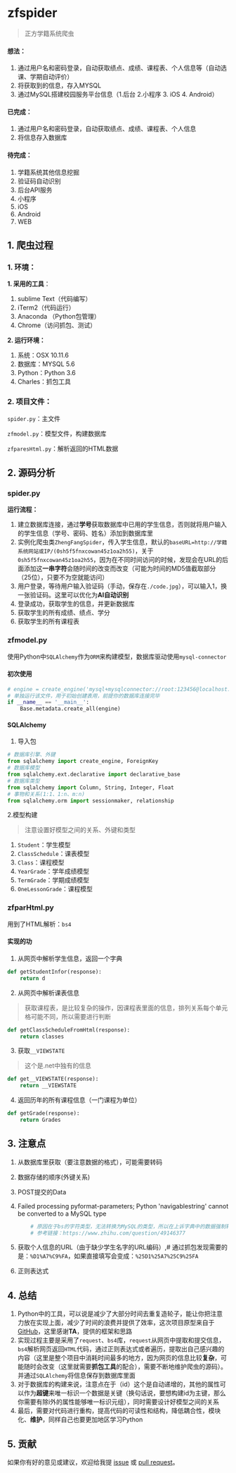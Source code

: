 # zfspider
> 正方学籍系统爬虫

#### 想法：

1. 通过用户名和密码登录，自动获取绩点、成绩、课程表、个人信息等（自动选课、学期自动评价）
2. 将获取到的信息，存入MYSQL
3. 通过MySQL搭建校园服务平台信息（1.后台 2.小程序 3. iOS 4. Android）

#### 已完成：

1. 通过用户名和密码登录，自动获取绩点、成绩、课程表、个人信息
2. 将信息存入数据库

#### 待完成：

1. 学籍系统其他信息挖掘
2. 验证码自动识别
3. 后台API服务
4. 小程序
5. iOS
6. Android
7. WEB



## 1. 爬虫过程

### 1. 环境：

**1. 采用的工具**：

1. sublime Text（代码编写）
2. iTerm2（代码运行）
3. Anaconda （Python包管理）
4. Chrome（访问抓包、测试）

**2. 运行环境：**

1. 系统：OSX 10.11.6
2. 数据库：MYSQL 5.6
3. Python：Python 3.6
4. Charles：抓包工具



### 2. 项目文件：

`spider.py`：主文件

`zfmodel.py`：模型文件，构建数据库

`zfparesHtml.py`：解析返回的HTML数据



## 2. 源码分析

### spider.py

**运行流程：**

1. 建立数据库连接，通过**学号**获取数据库中已用的学生信息，否则就将用户输入的学生信息（学号、密码、姓名）添加到数据库里
2. 实例化爬虫类`ZhengFangSpider`，传入学生信息，默认的`baseURL=http://学籍系统网站或IP/(0sh5f5fnxcowan45z1oa2h55)`，关于`0sh5f5fnxcowan45z1oa2h55`，因为在不同时间访问的时候，发现会在URL的后面添加这**一串字符**会随时间的改变而改变（可能为时间的MD5值截取部分（25位），只要不为空就能访问）
3. 用户登录，等待用户输入验证码（手动，保存在`./code.jpg`），可以输入1，换一张验证码。这里可以优化为**AI自动识别**
4. 登录成功，获取学生的信息，并更新数据库
5. 获取学生的所有成绩、绩点、学分
6. 获取学生的所有课程表



### zfmodel.py

使用Python中`SQLAlchemy`作为`ORM`来构建模型，数据库驱动使用`mysql-connector`



#### 初次使用

```python
# engine = create_engine('mysql+mysqlconnector://root:123456@localhost:3306/test')
# 单独运行该文件，用于初始创建表用，前提你的数据库连接完毕
if __name__ == '__main__':
    Base.metadata.create_all(engine)
```



#### SQLAlchemy

1. 导入包

```python
# 数据库引擎、外键
from sqlalchemy import create_engine, ForeignKey
# 数据库模型
from sqlalchemy.ext.declarative import declarative_base
# 数据库类型
from sqlalchemy import Column, String, Integer, Float
# 事物和关系(1:1、1:n、m:n)
from sqlalchemy.orm import sessionmaker, relationship
```



2.模型构建

> 注意设置好模型之间的关系、外键和类型

1. `Student`：学生模型
2. `ClassSchedule`：课表模型
3. `Class`：课程模型
4. `YearGrade`：学年成绩模型
5. `TermGrade`：学期成绩模型
6. `OneLessonGrade`：课程模型





### zfparHtml.py

用到了HTML解析：`bs4`



#### 实现的功

1. 从网页中解析学生信息，返回一个字典

```python
def getStudentInfor(response):
    return d
```



2. 从网页中解析课表信息

> 获取课程表，是比较复杂的操作，因课程表里面的信息，排列关系每个单元格可能不同，所以需要进行判断

```python
def getClassScheduleFromHtml(response):
    return classes
```



3. 获取`__VIEWSTATE`

> 这个是.net中独有的信息

```python
def get__VIEWSTATE(response):
    return __VIEWSTATE
```



4. 返回历年的所有课程信息（一门课程为单位）

```python
def getGrade(response):
    return Grades
```





## 3. 注意点

1. 从数据库里获取（要注意数据的格式），可能需要转码

2. 数据存储的顺序(外键关系)

3. POST提交的Data

4. Failed processing pyformat-parameters; Python 'navigablestring' cannot be converted to a MySQL type

   ```python
       # 原因在于bs的字符类型，无法转换为MySQL的类型，所以在上诉字典中的数据强制转换为 str
       # 参考链接：https://www.zhihu.com/question/49146377
   ```

5. 获取个人信息的URL（由于缺少学生名字的URL编码）,# 通过抓包发现需要的是：`%D1%A7%C9%FA`，如果直接填写会变成：`%25D1%25A7%25C9%25FA`

6. 正则表达式



## 4. 总结

1. Python中的工具，可以说是减少了大部分时间去重复造轮子，能让你把注意力放在实现上面，减少了时间的浪费并提供了效率，这次项目原型来自于[GitHub](<https://github.com/SimpleBrightMan/ZhengFang>)，这里感谢**TA**，提供的框架和思路
2. 实现过程主要是采用了`request`、`bs4`库，`request`从网页中提取和提交信息，`bs4`解析网页返回`HTML`代码，通过正则表达式或者遍历，提取出自己感兴趣的内容（这里是整个项目中消耗时间最多的地方，因为网页的信息比较**复杂**，可能随时会改变（这里就需要**抓包工具**的配合），需要不断地维护爬虫的源码）。并通过`SQLAlchemy`将信息保存到数据库里面
3. 对于数据库的构建来说，注意点在于（id）这个是自动递增的，其他的属性可以作为**超键**来唯一标识一个数据是关键（换句话说，要想构建id为主键，那么你需要有除i外的属性能够唯一标识元组），同时需要设计好模型之间的关系
4. 最后，需要对代码进行重构，提高代码的可读性和结构，降低耦合性，模块化、**维护**，同样自己也要更加地区学习Python



## 5. 贡献

如果你有好的意见或建议，欢迎给我提 [issue](https://github.com/iLifexiao/zfspider/issues) 或 [pull request](https://github.com/iLifexiao/zfspider/pulls)。